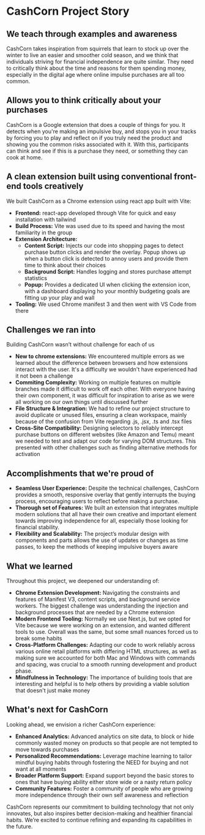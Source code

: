 # CashCorn Project Story

## We teach through examples and awareness

CashCorn takes inspiration from squirrels that learn to stock up over the winter to live an easier and smoother cold season, and we think that individuals striving for financial independence are quite similar. They need to critically think about the time and reasons for them spending money, especially in the digital age where online impulse purchases are all too common.

## Allows you to think critically about your purchases

CashCorn is a Google extension that does a couple of things for you. It detects when you're making an impulsive buy, and stops you in your tracks by forcing you to play and reflect on if you truly need the product and showing you the common risks associated with it. With this, participants can think and see if this is a purchase they need, or something they can cook at home.

## A clean extension built using conventional front-end tools creatively

We built CashCorn as a Chrome extension using react app built with Vite:

- **Frontend:** react-app developed through Vite for quick and easy installation with tailwind
- **Build Process:** Vite was used due to its speed and having the most familiarity in the group
- **Extension Architecture:**  
  - **Content Script:** Injects our code into shopping pages to detect purchase button clicks and render the overlay. Popup shows up when a button click is detected to annoy users and provide them time to think about their choices
  - **Background Script:** Handles logging and stores purchase attempt statistics
  - **Popup:** Provides a dedicated UI when clicking the extension icon, with a dashboard displaying ho your monthly budgeting goals are fitting up your play and wall
- **Tooling:** We used Chrome manifest 3 and then went with VS Code from there

## Challenges we ran into

Building CashCorn wasn’t without challenge for each of us

- **New to chrome extensions:** We encountered multiple errors as we learned about the difference between browsers and how extensions interact with the user. It's a difficulty we wouldn't have experienced had it not been a challenge
- **Commiting Complexity:** Working on multiple features on multiple branches made it difficult to work off each other. With everyone having their own component, it was difficult for inspiration to arise as we were all working on our own things until discussed further
- **File Structure & Integration:** We had to refine our project structure to avoid duplicate or unused files, ensuring a clean workspace, mainly because of the confusion from Vite regarding .js, .jsx, .ts and .tsx files
- **Cross-Site Compatibility:** Designing selectors to reliably intercept purchase buttons on different websites (like Amazon and Temu) meant we needed to test and adapt our code for varying DOM structures. This presented with other challenges such as finding alternative methods for activation

## Accomplishments that we're proud of

- **Seamless User Experience:** Despite the technical challenges, CashCorn provides a smooth, responsive overlay that gently interrupts the buying process, encouraging users to reflect before making a purchase.
- **Thorough set of Features:** We built an extension that integrates multiple modern solutions that all have their own creative and important element towards improving independence for all, especially those looking for financial stability.
- **Flexibility and Scalability:** The project’s modular design with components and parts allows the use of updates or changes as time passes, to keep the methods of keeping impulsive buyers aware

## What we learned

Throughout this project, we deepened our understanding of:

- **Chrome Extension Development:** Navigating the constraints and features of Manifest V3, content scripts, and background service workers. The biggest challenge was understanding the injection and background processes that are needed by a Chrome extension
- **Modern Frontend Tooling:** Normally we use Next.js, but we opted for Vite because we were working on an extension, and wanted different tools to use. Overall was the same, but some small nuances forced us to break some habits
- **Cross-Platform Challenges:** Adapting our code to work reliably across various online retail platforms with differing HTML structures, as well as making sure we accounted for both Mac and Windows with commands and spacing, was crucial to a smooth running development and product phase.
- **Mindfulness in Technology:** The importance of building tools that are interesting and helpful is to help others by providing a viable solution that doesn't just make money

## What's next for CashCorn

Looking ahead, we envision a richer CashCorn experience:

- **Enhanced Analytics:** Advanced analytics on site data, to block or hide commonly wasted money on products so that people are not tempted to move towards purchases
- **Personalized Recommendations:** Leverage machine learning to tailor mindful buying habits through fostering the NEED for buying and not want at all moments
- **Broader Platform Support:** Expand support beyond the basic stores to ones that have buying ability either store wide or a nasty return policy
- **Community Features:** Foster a community of people who are growing more independence through their own self awareness and reflection

CashCorn represents our commitment to building technology that not only innovates, but also inspires better decision-making and healthier financial habits. We’re excited to continue refining and expanding its capabilities in the future.
